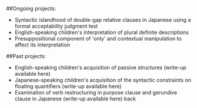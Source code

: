 ##Ongoing projects:

*	Syntactic islandhood of double-gap relative clauses in Japanese using a formal acceptability judgment test
*	English-speaking children's interpretation of plural definite descriptions
*	Presuppositional component of 'only' and contextual manipulation to affect its interpretation 

##Past projects:
*	English-speaking children's acquisition of passive structures (write-up available here)
*	Japanese-speaking children's acquisition of the syntactic constraints on floating quantifiers (write-up available here)
*	Examination of verb restructuring in purpose clause and gerundive clause in Japanese (write-up available here)
back
